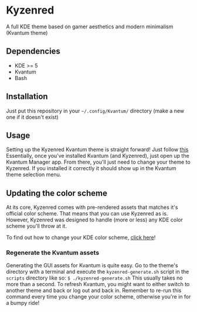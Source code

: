 # Kyzenred
A full KDE theme based on gamer aesthetics and modern minimalism (Kvantum theme)

## Dependencies
- KDE >= 5
- Kvantum 
- Bash

## Installation
Just put this repository in your `~/.config/Kvantum/` directory (make a new one if it doesn't exist)

## Usage
Setting up the Kyzenred Kvantum theme is straight forward! Just follow [this](https://github.com/tsujan/Kvantum/blob/master/Kvantum/INSTALL.md#usage)
Essentially, once you've installed Kvantum (and Kyzenred), just open up the Kvantum Manager app.
From there, you'll just need to change your theme to Kyzenred. If you installed it correctly it should show up in the Kvantum theme selection menu.

## Updating the color scheme
At its core, Kyzenred comes with pre-rendered assets that matches it's official color scheme. That means that you can use Kyzenred as is.
However, Kyzenred was designed to handle (more or less) any KDE color scheme you'll throw at it.

To find out how to change your KDE color scheme, [click here](https://docs.kde.org/trunk5/en/kde-workspace/kcontrol/colors/index.html)!
### Regenerate the Kvantum assets
Generating the GUI assets for Kvantum is quite easy. 
Go to the theme's directory with a terminal and execute the `kyzenred-generate.sh` script in the `scripts` directory like so:
``` $ ./kyzenred-generate.sh ```
This usually takes no more than a second. To refresh Kvantum, you might want to either switch to another theme and back or log out and back in. 
Remember to re-run this command every time you change your color scheme, otherwise you're in for a bumpy ride!